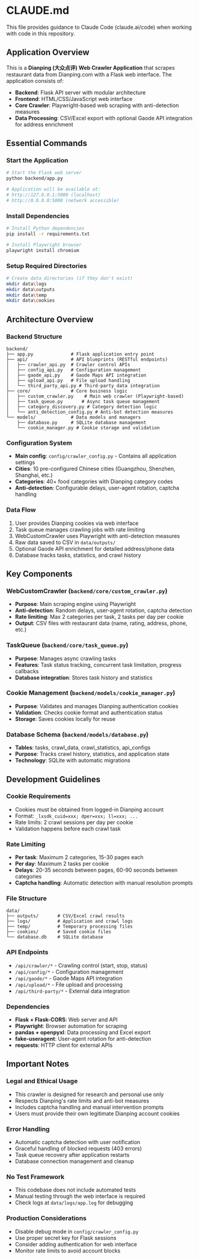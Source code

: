 # CLAUDE.md

This file provides guidance to Claude Code (claude.ai/code) when working with code in this repository.

## Application Overview

This is a **Dianping (大众点评) Web Crawler Application** that scrapes restaurant data from Dianping.com with a Flask web interface. The application consists of:

- **Backend**: Flask API server with modular architecture
- **Frontend**: HTML/CSS/JavaScript web interface
- **Core Crawler**: Playwright-based web scraping with anti-detection measures
- **Data Processing**: CSV/Excel export with optional Gaode API integration for address enrichment

## Essential Commands

### Start the Application
```bash
# Start the Flask web server
python backend/app.py

# Application will be available at:
# http://127.0.0.1:5000 (localhost)
# http://0.0.0.0:5000 (network accessible)
```

### Install Dependencies
```bash
# Install Python dependencies
pip install -r requirements.txt

# Install Playwright browser
playwright install chromium
```

### Setup Required Directories
```bash
# Create data directories (if they don't exist)
mkdir data\logs
mkdir data\outputs
mkdir data\temp
mkdir data\cookies
```

## Architecture Overview

### Backend Structure
```
backend/
├── app.py              # Flask application entry point
├── api/                # API blueprints (RESTful endpoints)
│   ├── crawler_api.py  # Crawler control APIs
│   ├── config_api.py   # Configuration management
│   ├── gaode_api.py    # Gaode Maps API integration
│   ├── upload_api.py   # File upload handling
│   └── third_party_api.py # Third-party data integration
├── core/               # Core business logic
│   ├── custom_crawler.py    # Main web crawler (Playwright-based)
│   ├── task_queue.py       # Async task queue management
│   ├── category_discovery.py # Category detection logic
│   └── anti_detection_config.py # Anti-bot detection measures
└── models/             # Data models and managers
    ├── database.py     # SQLite database management
    └── cookie_manager.py # Cookie storage and validation
```

### Configuration System
- **Main config**: `config/crawler_config.py` - Contains all application settings
- **Cities**: 10 pre-configured Chinese cities (Guangzhou, Shenzhen, Shanghai, etc.)
- **Categories**: 40+ food categories with Dianping category codes
- **Anti-detection**: Configurable delays, user-agent rotation, captcha handling

### Data Flow
1. User provides Dianping cookies via web interface
2. Task queue manages crawling jobs with rate limiting
3. WebCustomCrawler uses Playwright with anti-detection measures
4. Raw data saved to CSV in `data/outputs/`
5. Optional Gaode API enrichment for detailed address/phone data
6. Database tracks tasks, statistics, and crawl history

## Key Components

### WebCustomCrawler (`backend/core/custom_crawler.py`)
- **Purpose**: Main scraping engine using Playwright
- **Anti-detection**: Random delays, user-agent rotation, captcha detection
- **Rate limiting**: Max 2 categories per task, 2 tasks per day per cookie
- **Output**: CSV files with restaurant data (name, rating, address, phone, etc.)

### TaskQueue (`backend/core/task_queue.py`)
- **Purpose**: Manages async crawling tasks
- **Features**: Task status tracking, concurrent task limitation, progress callbacks
- **Database integration**: Stores task history and statistics

### Cookie Management (`backend/models/cookie_manager.py`)
- **Purpose**: Validates and manages Dianping authentication cookies
- **Validation**: Checks cookie format and authentication status
- **Storage**: Saves cookies locally for reuse

### Database Schema (`backend/models/database.py`)
- **Tables**: tasks, crawl_data, crawl_statistics, api_configs
- **Purpose**: Tracks crawl history, statistics, and application state
- **Technology**: SQLite with automatic migrations

## Development Guidelines

### Cookie Requirements
- Cookies must be obtained from logged-in Dianping account
- Format: `_lxsdk_cuid=xxx; dper=xxx; ll=xxx; ...`
- Rate limits: 2 crawl sessions per day per cookie
- Validation happens before each crawl task

### Rate Limiting
- **Per task**: Maximum 2 categories, 15-30 pages each
- **Per day**: Maximum 2 tasks per cookie
- **Delays**: 20-35 seconds between pages, 60-90 seconds between categories
- **Captcha handling**: Automatic detection with manual resolution prompts

### File Structure
```
data/
├── outputs/       # CSV/Excel crawl results
├── logs/          # Application and crawl logs
├── temp/          # Temporary processing files
├── cookies/       # Saved cookie files
└── database.db    # SQLite database
```

### API Endpoints
- `/api/crawler/*` - Crawling control (start, stop, status)
- `/api/config/*` - Configuration management
- `/api/gaode/*` - Gaode Maps API integration
- `/api/upload/*` - File upload and processing
- `/api/third-party/*` - External data integration

### Dependencies
- **Flask + Flask-CORS**: Web server and API
- **Playwright**: Browser automation for scraping
- **pandas + openpyxl**: Data processing and Excel export
- **fake-useragent**: User-agent rotation for anti-detection
- **requests**: HTTP client for external APIs

## Important Notes

### Legal and Ethical Usage
- This crawler is designed for research and personal use only
- Respects Dianping's rate limits and anti-bot measures
- Includes captcha handling and manual intervention prompts
- Users must provide their own legitimate Dianping account cookies

### Error Handling
- Automatic captcha detection with user notification
- Graceful handling of blocked requests (403 errors)
- Task queue recovery after application restarts
- Database connection management and cleanup

### No Test Framework
- This codebase does not include automated tests
- Manual testing through the web interface is required
- Check logs at `data/logs/app.log` for debugging

### Production Considerations
- Disable debug mode in `config/crawler_config.py`
- Use proper secret key for Flask sessions
- Consider adding authentication for web interface
- Monitor rate limits to avoid account blocks